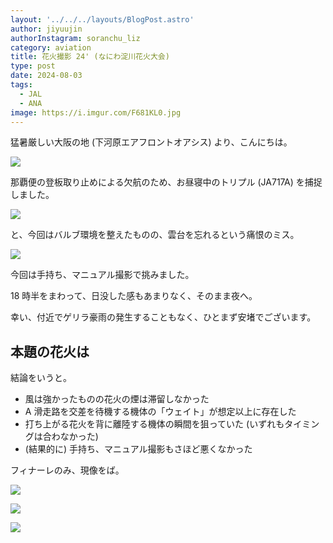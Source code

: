 ```yaml
---
layout: '../../../layouts/BlogPost.astro'
author: jiyuujin
authorInstagram: soranchu_liz
category: aviation
title: 花火撮影 24' (なにわ淀川花火大会)
type: post
date: 2024-08-03
tags:
  - JAL
  - ANA
image: https://i.imgur.com/F681KL0.jpg
---
```


猛暑厳しい大阪の地 (下河原エアフロントオアシス) より、こんにちは。

![](/assets/img/20240803/ITM_1.JPG)

那覇便の登板取り止めによる欠航のため、お昼寝中のトリプル (JA717A) を捕捉しました。

![](/assets/img/20240803/JA717A.JPG)

と、今回はバルブ環境を整えたものの、雲台を忘れるという痛恨のミス。

![](/assets/img/20240803/ITM_2.JPG)

今回は手持ち、マニュアル撮影で挑みました。

18 時半をまわって、日没した感もあまりなく、そのまま夜へ。

幸い、付近でゲリラ豪雨の発生することもなく、ひとまず安堵でございます。

## 本題の花火は

結論をいうと。

- 風は強かったものの花火の煙は滞留しなかった
- A 滑走路を交差を待機する機体の「ウェイト」が想定以上に存在した
- 打ち上がる花火を背に離陸する機体の瞬間を狙っていた (いずれもタイミングは合わなかった)
- (結果的に) 手持ち、マニュアル撮影もさほど悪くなかった

フィナーレのみ、現像をば。

![](/assets/img/20240803/Fireworks_1.JPG)

![](/assets/img/20240803/Fireworks_2.JPG)

![](/assets/img/20240803/Fireworks_3.JPG)
